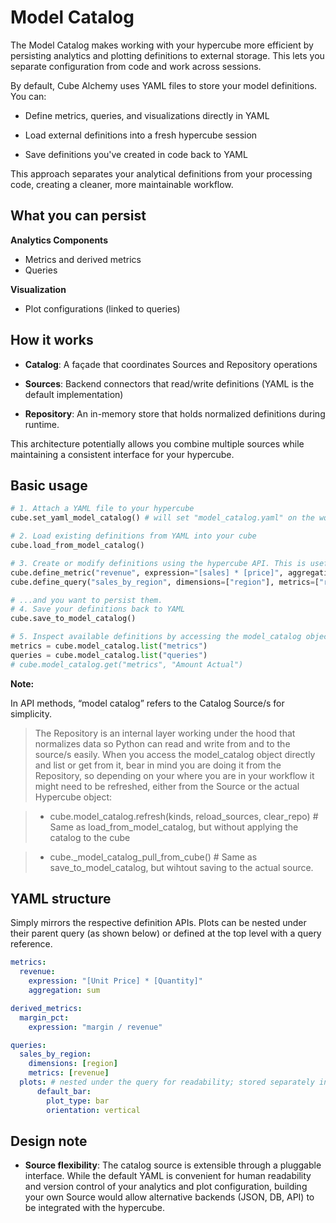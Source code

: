 # Model Catalog

The Model Catalog makes working with your hypercube more efficient by persisting analytics and plotting definitions to external storage. This lets you separate configuration from code and work across sessions.

By default, Cube Alchemy uses YAML files to store your model definitions. You can:

- Define metrics, queries, and visualizations directly in YAML

- Load external definitions into a fresh hypercube session

- Save definitions you've created in code back to YAML

This approach separates your analytical definitions from your processing code, creating a cleaner, more maintainable workflow.

## What you can persist

**Analytics Components**

- Metrics and derived metrics
- Queries

**Visualization**

- Plot configurations (linked to queries)

## How it works

- **Catalog**: A façade that coordinates Sources and Repository operations

- **Sources**: Backend connectors that read/write definitions (YAML is the default implementation)

- **Repository**: An in-memory store that holds normalized definitions during runtime.

This architecture potentially allows you combine multiple sources while maintaining a consistent interface for your hypercube.

## Basic usage

```python
# 1. Attach a YAML file to your hypercube
cube.set_yaml_model_catalog() # will set "model_catalog.yaml" on the working directory

# 2. Load existing definitions from YAML into your cube
cube.load_from_model_catalog()

# 3. Create or modify definitions using the hypercube API. This is useful when creating on-the-fly definitions...
cube.define_metric("revenue", expression="[sales] * [price]", aggregation="sum")
cube.define_query("sales_by_region", dimensions=["region"], metrics=["revenue"])

# ...and you want to persist them.
# 4. Save your definitions back to YAML
cube.save_to_model_catalog()

# 5. Inspect available definitions by accessing the model_catalog object directly.
metrics = cube.model_catalog.list("metrics")
queries = cube.model_catalog.list("queries")
# cube.model_catalog.get("metrics", "Amount Actual")
```
**Note:**

In API methods, “model catalog” refers to the Catalog Source/s for simplicity.

>The Repository is an internal layer working under the hood that normalizes data so Python can read and write from and to the source/s easily. When you access the model_catalog object directly and list or get from it, bear in mind you are doing it from the Repository, so depending on your where you are in your workflow it might need to be refreshed, either from the Source or the actual Hypercube object:

> - cube.model_catalog.refresh(kinds, reload_sources, clear_repo) # Same as load_from_model_catalog, but without applying the catalog to the cube

> - cube._model_catalog_pull_from_cube() # Same as save_to_model_catalog, but wihtout saving to the actual source.


## YAML structure

Simply mirrors the respective definition APIs. Plots can be nested under their parent query (as shown below) or defined at the top level with a query reference.

```yaml
metrics:
  revenue:
    expression: "[Unit Price] * [Quantity]"
    aggregation: sum

derived_metrics:
  margin_pct:
    expression: "margin / revenue"

queries:
  sales_by_region:
    dimensions: [region]
    metrics: [revenue]
  plots: # nested under the query for readability; stored separately in cube.plotting_components
      default_bar:
        plot_type: bar
        orientation: vertical
```

## Design note

- **Source flexibility**: The catalog source is extensible through a pluggable interface. While the default YAML is convenient for human readability and version control of your analytics and plot configuration, building your own Source would allow alternative backends (JSON, DB, API) to be integrated with the hypercube.

